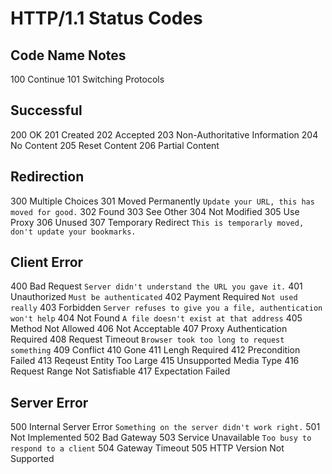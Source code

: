 # HTTP/1.1 Status Codes
## Code Name Notes
100 Continue
101 Switching Protocols
## Successful
200 OK
201 Created
202 Accepted
203 Non-Authoritative Information
204 No Content
205 Reset Content
206 Partial Content
## Redirection
300 Multiple Choices
301 Moved Permanently `Update your URL, this has moved for good.`
302 Found
303 See Other
304 Not Modified
305 Use Proxy
306 Unused
307 Temporary Redirect `This is temporarly moved, don't update your bookmarks.`
## Client Error
400 Bad Request `Server didn't understand the URL you gave it.`
401 Unauthorized `Must be authenticated`
402 Payment Required `Not used really`
403 Forbidden `Server refuses to give you a file, authentication won't help`
404 Not Found `A file doesn't exist at that address`
405 Method Not Allowed
406 Not Acceptable
407 Proxy Authentication Required
408 Request Timeout `Browser took too long to request something`
409 Conflict
410 Gone
411 Lengh Required
412 Precondition Failed
413 Reqeust Entity Too Large
415 Unsupported Media Type
416 Request Range Not Satisfiable
417 Expectation Failed
## Server Error
500 Internal Server Error `Something on the server didn't work right.`
501 Not Implemented
502 Bad Gateway
503 Service Unavailable `Too busy to respond to a client`
504 Gateway Timeout
505 HTTP Version Not Supported
